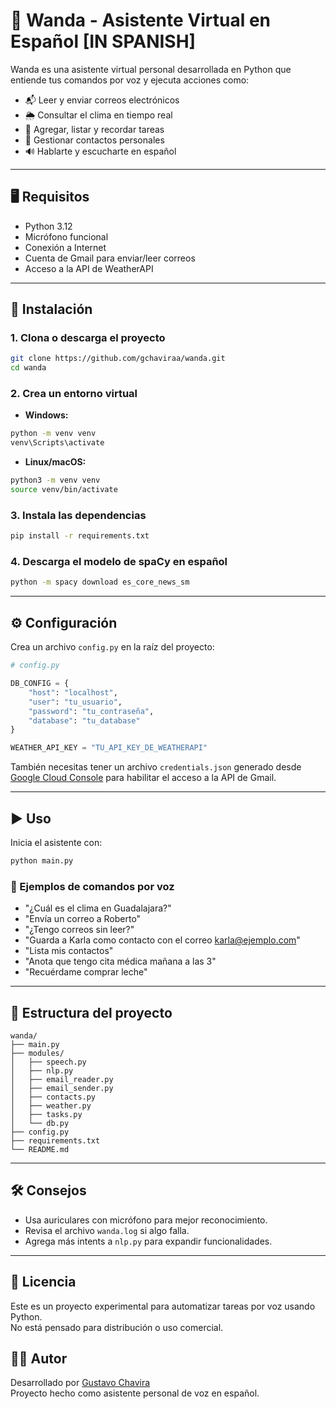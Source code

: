 # 🤖 Wanda - Asistente Virtual en Español [IN SPANISH]

Wanda es una asistente virtual personal desarrollada en Python que entiende tus comandos por voz y ejecuta acciones como:

- 📬 Leer y enviar correos electrónicos
- 🌦️ Consultar el clima en tiempo real
- 📝 Agregar, listar y recordar tareas
- 📇 Gestionar contactos personales
- 🔊 Hablarte y escucharte en español

---

## 🖥️ Requisitos

- Python 3.12
- Micrófono funcional
- Conexión a Internet
- Cuenta de Gmail para enviar/leer correos
- Acceso a la API de WeatherAPI

---

## 🔧 Instalación

### 1. Clona o descarga el proyecto

```bash
git clone https://github.com/gchaviraa/wanda.git
cd wanda
```

### 2. Crea un entorno virtual

- **Windows:**

```bash
python -m venv venv
venv\Scripts\activate
```

- **Linux/macOS:**

```bash
python3 -m venv venv
source venv/bin/activate
```

### 3. Instala las dependencias

```bash
pip install -r requirements.txt
```

### 4. Descarga el modelo de spaCy en español

```bash
python -m spacy download es_core_news_sm
```

---

## ⚙️ Configuración

Crea un archivo `config.py` en la raíz del proyecto:

```python
# config.py

DB_CONFIG = {
    "host": "localhost",
    "user": "tu_usuario",
    "password": "tu_contraseña",
    "database": "tu_database"
}

WEATHER_API_KEY = "TU_API_KEY_DE_WEATHERAPI"
```

También necesitas tener un archivo `credentials.json` generado desde [Google Cloud Console](https://console.cloud.google.com/) para habilitar el acceso a la API de Gmail.

---

## ▶️ Uso

Inicia el asistente con:

```bash
python main.py
```

### 📣 Ejemplos de comandos por voz

- "¿Cuál es el clima en Guadalajara?"
- "Envía un correo a Roberto"
- "¿Tengo correos sin leer?"
- "Guarda a Karla como contacto con el correo karla@ejemplo.com"
- "Lista mis contactos"
- "Anota que tengo cita médica mañana a las 3"
- "Recuérdame comprar leche"

---

## 📁 Estructura del proyecto

```
wanda/
├── main.py
├── modules/
│   ├── speech.py
│   ├── nlp.py
│   ├── email_reader.py
│   ├── email_sender.py
│   ├── contacts.py
│   ├── weather.py
│   ├── tasks.py
│   └── db.py
├── config.py
├── requirements.txt
└── README.md
```

---

## 🛠 Consejos

- Usa auriculares con micrófono para mejor reconocimiento.
- Revisa el archivo `wanda.log` si algo falla.
- Agrega más intents a `nlp.py` para expandir funcionalidades.

---

## 📄 Licencia

Este es un proyecto experimental para automatizar tareas por voz usando Python.  
No está pensado para distribución o uso comercial.

## 👨‍💻 Autor

Desarrollado por [Gustavo Chavira](https://github.com/gchaviraa)   
Proyecto hecho como asistente personal de voz en español.
